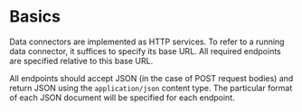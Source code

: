 # Basics

Data connectors are implemented as HTTP services. To refer to a running data connector, it suffices to specify its base URL. All required endpoints are specified relative to this base URL.

All endpoints should accept JSON (in the case of POST request bodies) and return JSON using the `application/json` content type. The particular format of each JSON document will be specified for each endpoint.